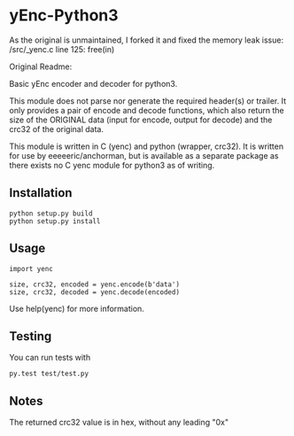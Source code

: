 yEnc-Python3
============

As the original is unmaintained, I forked it and fixed the memory leak
issue:
	/src/_yenc.c line 125: free(in) 


Original Readme:

Basic yEnc encoder and decoder for python3.

This module does not parse nor generate the required header(s) or trailer.
It only provides a pair of encode and decode functions, which also return
the size of the ORIGINAL data (input for encode, output for decode) and
the crc32 of the original data.

This module is written in C (yenc) and python (wrapper, crc32). It is written
for use by eeeeeric/anchorman, but is available as a separate package as
there exists no C yenc module for python3 as of writing.

Installation
------------

    python setup.py build
    python setup.py install

Usage
-----

    import yenc

    size, crc32, encoded = yenc.encode(b'data')
    size, crc32, decoded = yenc.decode(encoded)

Use help(yenc) for more information.

Testing
-------

You can run tests with

    py.test test/test.py

Notes
-----

The returned crc32 value is in hex, without any leading "0x"
